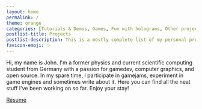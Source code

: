 ```yaml
---
layout: home
permalink: /
theme: orange
categories: [Tutorials & Demos, Games, Fun with holograms, Other projects]
postlist-title: Projects
postlist-description: This is a mostly complete list of my personal projects. Most of these were done in my spare time and *not* as part of a university course. Check out my [résumé](resume) for a list of university projects. Links may lead to external websites.
favicon-emoji: ✨
---
```


Hi, my name is John. I'm a former physics and current scientific computing student from Germany with a passion for gamedev, computer graphics, and open source. In my spare time, I participate in gamejams, experiment in game engines and sometimes write about it. Here you can find all the neat stuff I've been working on so far. Enjoy your stay!

<div class="row">
  <div class="col s12">
    <div class="center-align">
      <a href="resume" class=" waves-effect waves-light btn hover-jello">
        Résumé
      </a>
    </div>
  </div>
</div>
